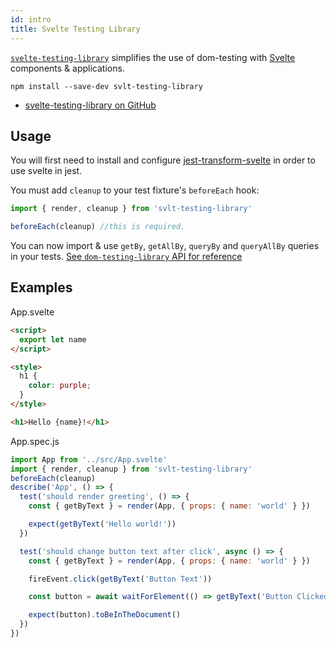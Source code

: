 ```yaml
---
id: intro
title: Svelte Testing Library
---
```


[`svelte-testing-library`][gh] simplifies the use of dom-testing with
[Svelte](https://svelte.dev/) components & applications.

```
npm install --save-dev svlt-testing-library
```

- [svelte-testing-library on GitHub][gh]

## Usage

You will first need to install and configure
[jest-transform-svelte](https://www.npmjs.com/package/jest-transform-svelte) in
order to use svelte in jest.

You must add `cleanup` to your test fixture's `beforeEach` hook:

```javascript
import { render, cleanup } from 'svlt-testing-library'

beforeEach(cleanup) //this is required.
```

You can now import & use `getBy`, `getAllBy`, `queryBy` and `queryAllBy` queries
in your tests.
[See `dom-testing-library` API for reference](dom-testing-library/api-queries.md)

## Examples

App.svelte

```html
<script>
  export let name
</script>

<style>
  h1 {
    color: purple;
  }
</style>

<h1>Hello {name}!</h1>
```

App.spec.js

```javascript
import App from '../src/App.svelte'
import { render, cleanup } from 'svlt-testing-library'
beforeEach(cleanup)
describe('App', () => {
  test('should render greeting', () => {
    const { getByText } = render(App, { props: { name: 'world' } })

    expect(getByText('Hello world!'))
  })

  test('should change button text after click', async () => {
    const { getByText } = render(App, { props: { name: 'world' } })

    fireEvent.click(getByText('Button Text'))

    const button = await waitForElement(() => getByText('Button Clicked'))

    expect(button).toBeInTheDocument()
  })
})
```

[gh]: https://github.com/testing-library/svelte-testing-library

